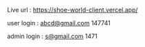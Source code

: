 Live url : https://shoe-world-client.vercel.app/

user login : abcd@gmail.com 147741

admin login : s@gmail.com 1471
